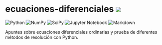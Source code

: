 # ecuaciones-diferenciales <img src="https://img.shields.io/badge/STATUS-EN%20DESAROLLO-green">

   <p align="left">

   ![Python](https://img.shields.io/badge/python-3670A0?style=for-the-badge&logo=python&logoColor=ffdd54)
   ![NumPy](https://img.shields.io/badge/numpy-%23013243.svg?style=for-the-badge&logo=numpy&logoColor=white)
   ![SciPy](https://img.shields.io/badge/SciPy-%230C55A5.svg?style=for-the-badge&logo=scipy&logoColor=%white)
   ![Jupyter Notebook](https://img.shields.io/badge/jupyter-%23FA0F00.svg?style=for-the-badge&logo=jupyter&logoColor=white)
   ![Markdown](https://img.shields.io/badge/markdown-%23000000.svg?style=for-the-badge&logo=markdown&logoColor=white)
   </p>
Apuntes sobre ecuaciones diferenciales ordinarias y prueba de diferentes métodos de resolución con Python.
